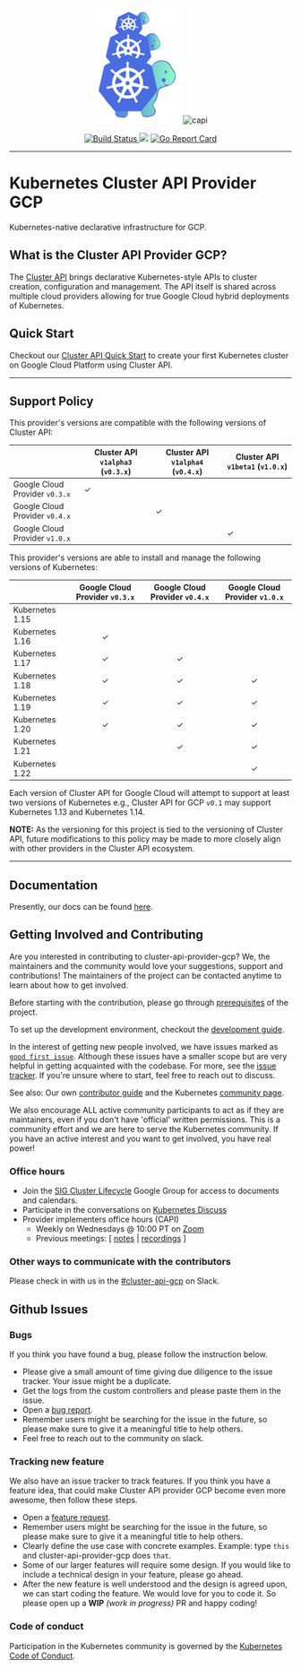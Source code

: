 <p align="center"><img alt="capi" src="https://github.com/kubernetes-sigs/cluster-api/raw/main/docs/book/src/images/introduction.png" width="160x" /><img alt="capi" src="https://cloud.google.com/_static/cloud/images/favicons/onecloud/super_cloud.png" width="192x" /></p>
<p align="center"><a href="https://prow.k8s.io/?job=ci-cluster-api-provider-gcp-build">
<!-- prow build badge, godoc, and go report card-->
<img alt="Build Status" src="https://prow.k8s.io/badge.svg?jobs=ci-cluster-api-provider-gcp">
</a> <a href="https://godoc.org/sigs.k8s.io/cluster-api-provider-gcp"><img src="https://godoc.org/sigs.k8s.io/cluster-api-provider-gcp?status.svg"></a> <a href="https://goreportcard.com/report/sigs.k8s.io/cluster-api-provider-gcp"><img alt="Go Report Card" src="https://goreportcard.com/badge/sigs.k8s.io/cluster-api-provider-gcp" /></a></p>

----

# Kubernetes Cluster API Provider GCP

Kubernetes-native declarative infrastructure for GCP.

## What is the Cluster API Provider GCP?

The [Cluster API](https://github.com/kubernetes-sigs/cluster-api) brings declarative Kubernetes-style APIs to cluster creation, configuration and management. The API itself is shared across multiple cloud providers allowing for true Google Cloud hybrid deployments of Kubernetes.

## Quick Start

Checkout our [Cluster API Quick Start] to create your first Kubernetes cluster
on Google Cloud Platform using Cluster API.

----

## Support Policy

This provider's versions are compatible with the following versions of Cluster API:

|  | Cluster API `v1alpha3` (`v0.3.x`) | Cluster API `v1alpha4` (`v0.4.x`) | Cluster API `v1beta1` (`v1.0.x`) |
|---|---|---|---|
|Google Cloud Provider `v0.3.x` | ✓ |  |  |
|Google Cloud Provider `v0.4.x` |  | ✓ |  |
|Google Cloud Provider `v1.0.x` |  |  | ✓ |

This provider's versions are able to install and manage the following versions of Kubernetes:

|  | Google Cloud Provider `v0.3.x` | Google Cloud Provider `v0.4.x` | Google Cloud Provider `v1.0.x` |
|---|:---:|:---:|:---:|
| Kubernetes 1.15 |  |  |  |
| Kubernetes 1.16 | ✓ |  |  |
| Kubernetes 1.17 | ✓ | ✓ |  |
| Kubernetes 1.18 | ✓ | ✓ | ✓ |
| Kubernetes 1.19 | ✓ | ✓ | ✓ |
| Kubernetes 1.20 | ✓ | ✓ | ✓ |
| Kubernetes 1.21 |  | ✓ | ✓ |
| Kubernetes 1.22 |  |  | ✓ |
 
Each version of Cluster API for Google Cloud will attempt to support at least two versions of Kubernetes e.g., Cluster API for GCP `v0.1` may support Kubernetes 1.13 and Kubernetes 1.14.

**NOTE:** As the versioning for this project is tied to the versioning of Cluster API, future modifications to this policy may be made to more closely align with other providers in the Cluster API ecosystem. 

----

## Documentation

Presently, our docs can be found [here](https://github.com/kubernetes-sigs/cluster-api-provider-gcp/tree/main/docs).

## Getting Involved and Contributing

Are you interested in contributing to cluster-api-provider-gcp? We, the maintainers 
and the community would love your suggestions, support and contributions! The maintainers
of the project can be contacted anytime to learn about how to get involved.

Before starting with the contribution, please go through [prerequisites] of the project.

To set up the development environment, checkout the [development guide].

In the interest of getting new people involved, we have issues marked as [`good first issue`][good_first_issue]. Although
these issues have a smaller scope but are very helpful in getting acquainted with the codebase.
For more, see the [issue tracker]. If you're unsure where to start, feel free to reach out to discuss.

See also: Our own [contributor guide] and the Kubernetes [community page].

We also encourage ALL active community participants to act as if they are maintainers, even if you don't have
'official' written permissions. This is a community effort and we are here to serve the Kubernetes community.
If you have an active interest and you want to get involved, you have real power!


### Office hours

- Join the [SIG Cluster Lifecycle](https://groups.google.com/forum/#!forum/kubernetes-sig-cluster-lifecycle) Google Group for access to documents and calendars.
- Participate in the conversations on [Kubernetes Discuss][kubernetes discuss]
- Provider implementers office hours (CAPI)
    - Weekly on Wednesdays @ 10:00 PT on [Zoom](https://zoom.us/j/861487554)
    - Previous meetings: \[ [notes][notes] | [recordings][recordings] \]

### Other ways to communicate with the contributors

Please check in with us in the [#cluster-api-gcp] on Slack. 

## Github Issues

### Bugs

If you think you have found a bug, please follow the instruction below.

- Please give a small amount of time giving due diligence to the issue tracker. Your issue might be a duplicate.
- Get the logs from the custom controllers and please paste them in the issue.
- Open a [bug report].
- Remember users might be searching for the issue in the future, so please make sure to give it a meaningful title to help others.
- Feel free to reach out to the community on slack.

### Tracking new feature

We also have an issue tracker to track features. If you think you have a feature idea, that could make Cluster API provider GCP become even more awesome, then follow these steps.

- Open a [feature request].
- Remember users might be searching for the issue in the future, so please make sure to give it a meaningful title to help others.
- Clearly define the use case with concrete examples. Example: type `this` and cluster-api-provider-gcp does `that`.
- Some of our larger features will require some design. If you would like to include a technical design in your feature, please go ahead.
- After the new feature is well understood and the design is agreed upon, we can start coding the feature. We would love for you to code it. So please open up a **WIP** *(work in progress)* PR and happy coding!

### Code of conduct

Participation in the Kubernetes community is governed by the [Kubernetes Code of Conduct].

[Cluster API Quick Start]: https://cluster-api.sigs.k8s.io/user/quick-start.html
[prerequisites]: https://github.com/kubernetes-sigs/cluster-api-provider-gcp/blob/main/docs/book/src/topics/prerequisites.md
[development guide]: https://github.com/kubernetes-sigs/cluster-api-provider-gcp/blob/main/docs/book/src/developers/development.md
[good_first_issue]: https://github.com/kubernetes-sigs/cluster-api-provider-gcp/issues?q=is%3Aopen+is%3Aissue+label%3A%22good+first+issue%22
[issue tracker]: https://github.com/kubernetes-sigs/cluster-api-provider-gcp/issues
[contributor guide]: CONTRIBUTING.md 
[community page]: https://kubernetes.io/community
[Kubernetes Code of Conduct]: code-of-conduct.md
[notes]: https://docs.google.com/document/d/1LdooNTbb9PZMFWy3_F-XAsl7Og5F2lvG3tCgQvoB5e4
[recordings]: https://www.youtube.com/playlist?list=PL69nYSiGNLP29D0nYgAGWt1ZFqS9Z7lw4
[#cluster-api-gcp]: https://sigs.k8s.io/cluster-api-provider-gcp
[bug report]: https://github.com/kubernetes-sigs/cluster-api-provider-gcp/issues/new?assignees=&labels=&template=bug_report.md
[feature request]: https://github.com/kubernetes-sigs/cluster-api-provider-gcp/issues/new?assignees=&labels=&template=feature_request.md
[kubernetes discuss]: https://groups.google.com/forum/#!forum/kubernetes-sig-cluster-lifecycle

